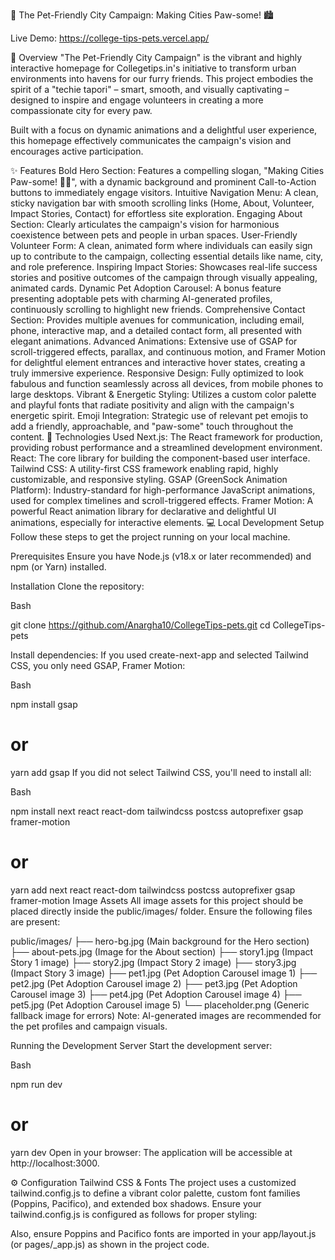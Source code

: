 🐾 The Pet-Friendly City Campaign: Making Cities Paw-some! 🏙️


Live Demo: https://college-tips-pets.vercel.app/

🌟 Overview
"The Pet-Friendly City Campaign" is the vibrant and highly interactive homepage for Collegetips.in's initiative to transform urban environments into havens for our furry friends. This project embodies the spirit of a "techie tapori" – smart, smooth, and visually captivating – designed to inspire and engage volunteers in creating a more compassionate city for every paw.

Built with a focus on dynamic animations and a delightful user experience, this homepage effectively communicates the campaign's vision and encourages active participation.

✨ Features
Bold Hero Section: Features a compelling slogan, "Making Cities Paw-some! 🐾✨", with a dynamic background and prominent Call-to-Action buttons to immediately engage visitors.
Intuitive Navigation Menu: A clean, sticky navigation bar with smooth scrolling links (Home, About, Volunteer, Impact Stories, Contact) for effortless site exploration.
Engaging About Section: Clearly articulates the campaign's vision for harmonious coexistence between pets and people in urban spaces.
User-Friendly Volunteer Form: A clean, animated form where individuals can easily sign up to contribute to the campaign, collecting essential details like name, city, and role preference.
Inspiring Impact Stories: Showcases real-life success stories and positive outcomes of the campaign through visually appealing, animated cards.
Dynamic Pet Adoption Carousel: A bonus feature presenting adoptable pets with charming AI-generated profiles, continuously scrolling to highlight new friends.
Comprehensive Contact Section: Provides multiple avenues for communication, including email, phone, interactive map, and a detailed contact form, all presented with elegant animations.
Advanced Animations: Extensive use of GSAP for scroll-triggered effects, parallax, and continuous motion, and Framer Motion for delightful element entrances and interactive hover states, creating a truly immersive experience.
Responsive Design: Fully optimized to look fabulous and function seamlessly across all devices, from mobile phones to large desktops.
Vibrant & Energetic Styling: Utilizes a custom color palette and playful fonts that radiate positivity and align with the campaign's energetic spirit.
Emoji Integration: Strategic use of relevant pet emojis to add a friendly, approachable, and "paw-some" touch throughout the content.
🚀 Technologies Used
Next.js: The React framework for production, providing robust performance and a streamlined development environment.
React: The core library for building the component-based user interface.
Tailwind CSS: A utility-first CSS framework enabling rapid, highly customizable, and responsive styling.
GSAP (GreenSock Animation Platform): Industry-standard for high-performance JavaScript animations, used for complex timelines and scroll-triggered effects.
Framer Motion: A powerful React animation library for declarative and delightful UI animations, especially for interactive elements.
💻 Local Development Setup
Follow these steps to get the project running on your local machine.

Prerequisites
Ensure you have Node.js (v18.x or later recommended) and npm (or Yarn) installed.

Installation
Clone the repository:

Bash

git clone https://github.com/Anargha10/CollegeTips-pets.git
cd CollegeTips-pets

Install dependencies:
If you used create-next-app and selected Tailwind CSS, you only need GSAP, Framer Motion:

Bash

npm install gsap
# or
yarn add gsap
If you did not select Tailwind CSS, you'll need to install all:

Bash

npm install next react react-dom tailwindcss postcss autoprefixer gsap framer-motion
# or
yarn add next react react-dom tailwindcss postcss autoprefixer gsap framer-motion
Image Assets
All image assets for this project should be placed directly inside the public/images/ folder. Ensure the following files are present:

public/images/
├── hero-bg.jpg        (Main background for the Hero section)
├── about-pets.jpg     (Image for the About section)
├── story1.jpg         (Impact Story 1 image)
├── story2.jpg         (Impact Story 2 image)
├── story3.jpg         (Impact Story 3 image)
├── pet1.jpg           (Pet Adoption Carousel image 1)
├── pet2.jpg           (Pet Adoption Carousel image 2)
├── pet3.jpg           (Pet Adoption Carousel image 3)
├── pet4.jpg           (Pet Adoption Carousel image 4)
├── pet5.jpg           (Pet Adoption Carousel image 5)
└── placeholder.png    (Generic fallback image for errors)
Note: AI-generated images are recommended for the pet profiles and campaign visuals. 

Running the Development Server
Start the development server:

Bash

npm run dev
# or
yarn dev
Open in your browser:
The application will be accessible at http://localhost:3000.

⚙️ Configuration
Tailwind CSS & Fonts
The project uses a customized tailwind.config.js to define a vibrant color palette, custom font families (Poppins, Pacifico), and extended box shadows. Ensure your tailwind.config.js is configured as follows for proper styling:


Also, ensure Poppins and Pacifico fonts are imported in your app/layout.js (or pages/_app.js) as shown in the project code.
